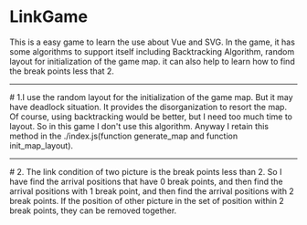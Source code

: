 # LinkGame
This is a easy game to learn the use about Vue and SVG. In the game, it has some algorithms to support itself including Backtracking Algorithm, random layout for initialization of the game map. it can also help to learn how to find the break points less that 2.
<hr>
# 1.I use the random layout for the initialization of the game map. But it may have deadlock situation. It provides the disorganization to resort the map. Of course, using backtracking would be better, but I need too much time to layout. So in this game I don't use this algorithm. Anyway I retain this method in the ./index.js(function generate_map and function init_map_layout).
<hr>
# 2. The link condition of two picture is the break points less than 2. So I have find the arrival positions that have 0 break points, and then find the arrival positions with 1 break point, and then find the arrival positions with 2 break points. If the position of other picture in the set of position within 2 break points, they can be removed together.
